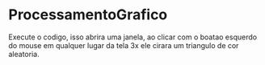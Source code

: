 # ProcessamentoGrafico
Execute o codigo, isso abrira uma janela, ao clicar com o boatao esquerdo do mouse em qualquer lugar da tela 3x ele cirara um triangulo de cor aleatoria.
